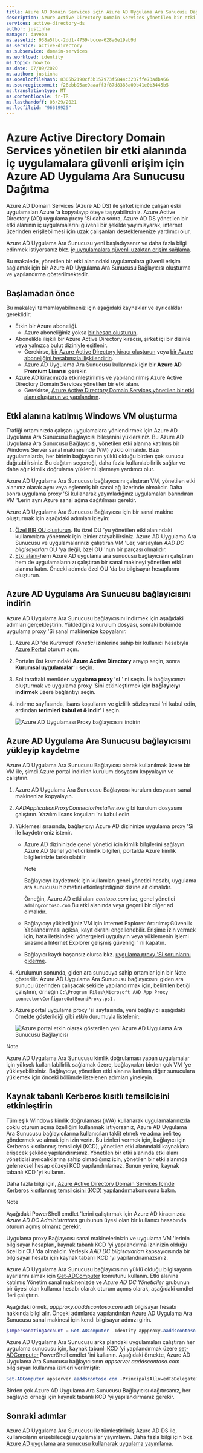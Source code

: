 ```yaml
---
title: Azure AD Domain Services için Azure AD Uygulama Ara Sunucusu Dağıtma | Microsoft Docs
description: Azure Active Directory Domain Services yönetilen bir etki alanında Azure Active Directory Uygulama Ara Sunucusu dağıtarak ve yapılandırarak uzak çalışanlar için iç uygulamalara güvenli erişim sağlama hakkında bilgi edinin
services: active-directory-ds
author: justinha
manager: daveba
ms.assetid: 938a5fbc-2dd1-4759-bcce-628a6e19ab9d
ms.service: active-directory
ms.subservice: domain-services
ms.workload: identity
ms.topic: how-to
ms.date: 07/09/2020
ms.author: justinha
ms.openlocfilehash: 8305b2190cf3b157973f5844c3237ffe73adba66
ms.sourcegitcommit: f28ebb95ae9aaaff3f87d8388a09b41e0b3445b5
ms.translationtype: MT
ms.contentlocale: tr-TR
ms.lasthandoff: 03/29/2021
ms.locfileid: "96619925"
---
```

# <a name="deploy-azure-ad-application-proxy-for-secure-access-to-internal-applications-in-an-azure-active-directory-domain-services-managed-domain"></a>Azure Active Directory Domain Services yönetilen bir etki alanında iç uygulamalara güvenli erişim için Azure AD Uygulama Ara Sunucusu Dağıtma

Azure AD Domain Services (Azure AD DS) ile şirket içinde çalışan eski uygulamaları Azure 'a kopyalayıp öteye taşıyabilirsiniz. Azure Active Directory (AD) uygulama proxy 'Si daha sonra, Azure AD DS yönetilen bir etki alanının iç uygulamalarını güvenli bir şekilde yayımlayarak, internet üzerinden erişilebilmesi için uzak çalışanları desteklemenize yardımcı olur.

Azure AD Uygulama Ara Sunucusu yeni başladıysanız ve daha fazla bilgi edinmek istiyorsanız bkz. [iç uygulamalara güvenli uzaktan erişim sağlama](../active-directory/manage-apps/application-proxy.md).

Bu makalede, yönetilen bir etki alanındaki uygulamalara güvenli erişim sağlamak için bir Azure AD Uygulama Ara Sunucusu Bağlayıcısı oluşturma ve yapılandırma gösterilmektedir.

## <a name="before-you-begin"></a>Başlamadan önce

Bu makaleyi tamamlayabilmeniz için aşağıdaki kaynaklar ve ayrıcalıklar gereklidir:

* Etkin bir Azure aboneliği.
    * Azure aboneliğiniz yoksa [bir hesap oluşturun](https://azure.microsoft.com/free/?WT.mc_id=A261C142F).
* Abonelikle ilişkili bir Azure Active Directory kiracısı, şirket içi bir dizinle veya yalnızca bulut diziniyle eşitlenir.
    * Gerekirse, [bir Azure Active Directory kiracı oluşturun][create-azure-ad-tenant] veya [bir Azure aboneliğini hesabınızla ilişkilendirin][associate-azure-ad-tenant].
    * Azure AD Uygulama Ara Sunucusu kullanmak için bir **Azure AD Premium Lisansı** gerekir.
* Azure AD kiracınızda etkinleştirilmiş ve yapılandırılmış Azure Active Directory Domain Services yönetilen bir etki alanı.
    * Gerekirse, [Azure Active Directory Domain Services yönetilen bir etki alanı oluşturun ve yapılandırın][create-azure-ad-ds-instance].

## <a name="create-a-domain-joined-windows-vm"></a>Etki alanına katılmış Windows VM oluşturma

Trafiği ortamınızda çalışan uygulamalara yönlendirmek için Azure AD Uygulama Ara Sunucusu Bağlayıcısı bileşenini yüklersiniz. Bu Azure AD Uygulama Ara Sunucusu Bağlayıcısı, yönetilen etki alanına katılmış bir Windows Server sanal makinesinde (VM) yüklü olmalıdır. Bazı uygulamalarda, her birinin bağlayıcının yüklü olduğu birden çok sunucu dağıtabilirsiniz. Bu dağıtım seçeneği, daha fazla kullanılabilirlik sağlar ve daha ağır kimlik doğrulama yüklerini işlemeye yardımcı olur.

Azure AD Uygulama Ara Sunucusu bağlayıcısını çalıştıran VM, yönetilen etki alanınız olarak aynı veya eşlenmiş bir sanal ağ üzerinde olmalıdır. Daha sonra uygulama proxy 'Si kullanarak yayımladığınız uygulamaları barındıran VM 'Lerin aynı Azure sanal ağına dağıtılması gerekir.

Azure AD Uygulama Ara Sunucusu Bağlayıcısı için bir sanal makine oluşturmak için aşağıdaki adımları izleyin:

1. [Özel BIR OU oluşturun](create-ou.md). Bu özel OU 'yu yönetilen etki alanındaki kullanıcılara yönetmek için izinler atayabilirsiniz. Azure AD Uygulama Ara Sunucusu ve uygulamalarınızı çalıştıran VM 'Ler, varsayılan *AAD DC bilgisayarları* OU 'ya değil, özel OU 'nun bir parçası olmalıdır.
1. [Etki alanı-][create-join-windows-vm]hem Azure AD uygulama ara sunucusu bağlayıcısını çalıştıran hem de uygulamalarınızı çalıştıran bir sanal makineyi yönetilen etki alanına katın. Önceki adımda özel OU 'da bu bilgisayar hesaplarını oluşturun.

## <a name="download-the-azure-ad-application-proxy-connector"></a>Azure AD Uygulama Ara Sunucusu bağlayıcısını indirin

Azure AD Uygulama Ara Sunucusu bağlayıcısını indirmek için aşağıdaki adımları gerçekleştirin. Yüklediğiniz kurulum dosyası, sonraki bölümde uygulama proxy 'Si sanal makinenize kopyalanır.

1. Azure AD 'de *Kurumsal Yönetici* izinlerine sahip bir kullanıcı hesabıyla [Azure Portal](https://portal.azure.com) oturum açın.
1. Portalın üst kısmındaki **Azure Active Directory** arayıp seçin, sonra **Kurumsal uygulamalar**' ı seçin.
1. Sol taraftaki menüden **uygulama proxy 'si** ' ni seçin. İlk bağlayıcınızı oluşturmak ve uygulama proxy 'Sini etkinleştirmek için **bağlayıcıyı indirmek** üzere bağlantıyı seçin.
1. İndirme sayfasında, lisans koşullarını ve gizlilik sözleşmesi 'ni kabul edin, ardından **terimleri kabul et & indir**' i seçin.

    ![Azure AD Uygulaması Proxy bağlayıcısını indirin](./media/app-proxy/download-app-proxy-connector.png)

## <a name="install-and-register-the-azure-ad-application-proxy-connector"></a>Azure AD Uygulama Ara Sunucusu bağlayıcısını yükleyip kaydetme

Azure AD Uygulama Ara Sunucusu Bağlayıcısı olarak kullanılmak üzere bir VM ile, şimdi Azure portal indirilen kurulum dosyasını kopyalayın ve çalıştırın.

1. Azure AD Uygulama Ara Sunucusu Bağlayıcısı kurulum dosyasını sanal makinenize kopyalayın.
1. *AADApplicationProxyConnectorInstaller.exe* gibi kurulum dosyasını çalıştırın. Yazılım lisans koşulları 'nı kabul edin.
1. Yüklemesi sırasında, bağlayıcıyı Azure AD dizininize uygulama proxy 'Si ile kaydetmeniz istenir.
   * Azure AD dizininizde genel yönetici için kimlik bilgilerini sağlayın. Azure AD Genel yönetici kimlik bilgileri, portalda Azure kimlik bilgilerinizle farklı olabilir

        > [!NOTE]
        > Bağlayıcıyı kaydetmek için kullanılan genel yönetici hesabı, uygulama ara sunucusu hizmetini etkinleştirdiğiniz dizine ait olmalıdır.
        >
        > Örneğin, Azure AD etki alanı *contoso.com* ise, genel yönetici `admin@contoso.com` Bu etki alanında veya geçerli bir diğer ad olmalıdır.

   * Bağlayıcıyı yüklediğiniz VM için Internet Explorer Artırılmış Güvenlik Yapılandırması açıksa, kayıt ekranı engellenebilir. Erişime izin vermek için, hata iletisindeki yönergeleri uygulayın veya yüklemenin işlemi sırasında Internet Explorer gelişmiş güvenliği ' ni kapatın.
   * Bağlayıcı kaydı başarısız olursa bkz. [uygulama proxy 'Si sorunlarını giderme](../active-directory/manage-apps/application-proxy-troubleshoot.md).
1. Kurulumun sonunda, giden ara sunucuya sahip ortamlar için bir Note gösterilir. Azure AD Uygulama Ara Sunucusu bağlayıcısını giden ara sunucu üzerinden çalışacak şekilde yapılandırmak için, belirtilen betiği çalıştırın, örneğin `C:\Program Files\Microsoft AAD App Proxy connector\ConfigureOutBoundProxy.ps1` .
1. Azure portal uygulama proxy 'si sayfasında, yeni bağlayıcı aşağıdaki örnekte gösterildiği gibi *etkin* durumuyla listelenir:

    ![Azure portal etkin olarak gösterilen yeni Azure AD Uygulama Ara Sunucusu Bağlayıcısı](./media/app-proxy/connected-app-proxy.png)

> [!NOTE]
> Azure AD Uygulama Ara Sunucusu kimlik doğrulaması yapan uygulamalar için yüksek kullanılabilirlik sağlamak üzere, bağlayıcıları birden çok VM 'ye yükleyebilirsiniz. Bağlayıcıyı, yönetilen etki alanına katılmış diğer sunuculara yüklemek için önceki bölümde listelenen adımları yineleyin.

## <a name="enable-resource-based-kerberos-constrained-delegation"></a>Kaynak tabanlı Kerberos kısıtlı temsilcisini etkinleştirin

Tümleşik Windows kimlik doğrulaması (ıWA) kullanarak uygulamalarınızda çoklu oturum açma özelliğini kullanmak istiyorsanız, Azure AD Uygulama Ara Sunucusu bağlayıcılarına kullanıcıları taklit etmek ve adına belirteç göndermek ve almak için izin verin. Bu izinleri vermek için, bağlayıcı için Kerberos kısıtlanmış temsilciyi (KCD), yönetilen etki alanındaki kaynaklara erişecek şekilde yapılandırırsınız. Yönetilen bir etki alanında etki alanı yöneticisi ayrıcalıklarına sahip olmadığınız için, yönetilen bir etki alanında geleneksel hesap düzeyi KCD yapılandırılamaz. Bunun yerine, kaynak tabanlı KCD 'yi kullanın.

Daha fazla bilgi için, [Azure Active Directory Domain Services Içinde Kerberos kısıtlanmış temsilcisini (KCD) yapılandırma](deploy-kcd.md)konusuna bakın.

> [!NOTE]
> Aşağıdaki PowerShell cmdlet 'lerini çalıştırmak için Azure AD kiracınızda *Azure AD DC Administrators* grubunun üyesi olan bir kullanıcı hesabında oturum açmış olmanız gerekir.
>
> Uygulama proxy Bağlayıcısı sanal makinelerinizin ve uygulama VM 'lerinin bilgisayar hesapları, kaynak tabanlı KCD 'yi yapılandırma izninizin olduğu özel bir OU 'da olmalıdır. Yerleşik *AAD DC bilgisayarları* kapsayıcısında bir bilgisayar hesabı için kaynak tabanlı KCD 'yi yapılandıramazsınız.

Azure AD Uygulama Ara Sunucusu bağlayıcısının yüklü olduğu bilgisayarın ayarlarını almak için [Get-ADComputer][Get-ADComputer] komutunu kullanın. Etki alanına katılmış Yönetim sanal makinenizde ve *Azure AD DC Yöneticiler* grubunun bir üyesi olan kullanıcı hesabı olarak oturum açmış olarak, aşağıdaki cmdlet 'leri çalıştırın.

Aşağıdaki örnek, *appproxy.aaddscontoso.com* adlı bilgisayar hesabı hakkında bilgi alır. Önceki adımlarda yapılandırılan Azure AD Uygulama Ara Sunucusu sanal makinesi için kendi bilgisayar adınızı girin.

```powershell
$ImpersonatingAccount = Get-ADComputer -Identity appproxy.aaddscontoso.com
```

Azure AD Uygulama Ara Sunucusu arka plandaki uygulamaları çalıştıran her uygulama sunucusu için, kaynak tabanlı KCD 'yi yapılandırmak üzere [set-ADComputer][Set-ADComputer] PowerShell cmdlet 'ini kullanın. Aşağıdaki örnekte, Azure AD Uygulama Ara Sunucusu bağlayıcısının *appserver.aaddscontoso.com* bilgisayarı kullanma izinleri verilmiştir:

```powershell
Set-ADComputer appserver.aaddscontoso.com -PrincipalsAllowedToDelegateToAccount $ImpersonatingAccount
```

Birden çok Azure AD Uygulama Ara Sunucusu Bağlayıcısı dağıtırsanız, her bağlayıcı örneği için kaynak tabanlı KCD 'yi yapılandırmanız gerekir.

## <a name="next-steps"></a>Sonraki adımlar

Azure AD Uygulama Ara Sunucusu ile tümleştirilmiş Azure AD DS ile, kullanıcıların erişebileceği uygulamalar yayımlayın. Daha fazla bilgi için bkz. [Azure AD uygulama ara sunucusu kullanarak uygulama yayımlama](../active-directory/manage-apps/application-proxy-add-on-premises-application.md).

<!-- INTERNAL LINKS -->
[create-azure-ad-tenant]: ../active-directory/fundamentals/sign-up-organization.md
[associate-azure-ad-tenant]: ../active-directory/fundamentals/active-directory-how-subscriptions-associated-directory.md
[create-azure-ad-ds-instance]: tutorial-create-instance.md
[create-join-windows-vm]: join-windows-vm.md
[azure-bastion]: ../bastion/tutorial-create-host-portal.md
[Get-ADComputer]: /powershell/module/addsadministration/get-adcomputer
[Set-ADComputer]: /powershell/module/addsadministration/set-adcomputer